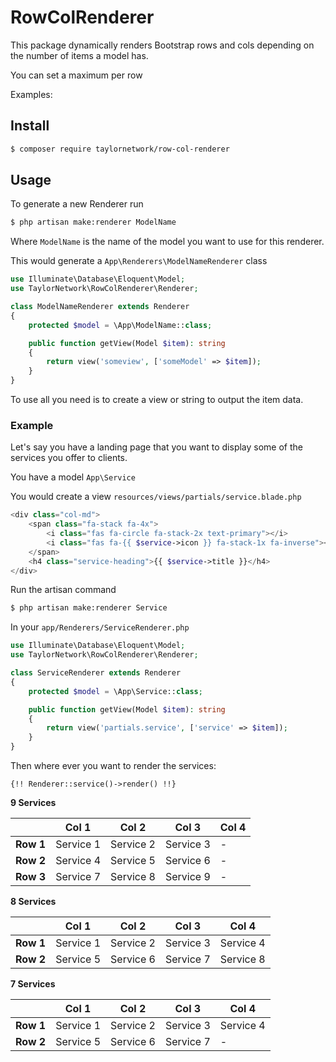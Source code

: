 # RowColRenderer

This package dynamically renders Bootstrap rows and cols depending on the number of items a model has.

You can set a maximum per row

Examples:


## Install

```bash
$ composer require taylornetwork/row-col-renderer
```

## Usage

To generate a new Renderer run 

```bash
$ php artisan make:renderer ModelName
```

Where `ModelName` is the name of the model you want to use for this renderer.

This would generate a `App\Renderers\ModelNameRenderer` class

```php
use Illuminate\Database\Eloquent\Model;
use TaylorNetwork\RowColRenderer\Renderer;

class ModelNameRenderer extends Renderer
{
    protected $model = \App\ModelName::class;

    public function getView(Model $item): string
    {
        return view('someview', ['someModel' => $item]);
    }
}
```

To use all you need is to create a view or string to output the item data.

### Example

Let's say you have a landing page that you want to display some of the services you offer to clients.

You have a model `App\Service`

You would create a view `resources/views/partials/service.blade.php`

```php
<div class="col-md">
    <span class="fa-stack fa-4x">
        <i class="fas fa-circle fa-stack-2x text-primary"></i>
        <i class="fas fa-{{ $service->icon }} fa-stack-1x fa-inverse"></i>
    </span>
    <h4 class="service-heading">{{ $service->title }}</h4>
</div>
```

Run the artisan command

```bash
$ php artisan make:renderer Service
```

In your `app/Renderers/ServiceRenderer.php`


```php
use Illuminate\Database\Eloquent\Model;
use TaylorNetwork\RowColRenderer\Renderer;

class ServiceRenderer extends Renderer
{
    protected $model = \App\Service::class;

    public function getView(Model $item): string
    {
        return view('partials.service', ['service' => $item]);
    }
}
```

Then where ever you want to render the services:

```
{!! Renderer::service()->render() !!}
```

**9 Services**

|           | Col 1 | Col 2 | Col 3 | Col 4 |
|-----------|--------|--------|--------|--------|
| **Row 1** | Service 1 | Service 2 | Service 3 | - |
| **Row 2** | Service 4 | Service 5 | Service 6 | - |
| **Row 3** | Service 7 | Service 8 | Service 9 | - |

**8 Services**

|           | Col 1 | Col 2 | Col 3 | Col 4 |
|-----------|--------|--------|--------|--------|
| **Row 1** | Service 1 | Service 2 | Service 3 | Service 4 |
| **Row 2** | Service 5 | Service 6 | Service 7 | Service 8 |

**7 Services**

|           | Col 1 | Col 2 | Col 3 | Col 4 |
|-----------|--------|--------|--------|--------|
| **Row 1** | Service 1 | Service 2 | Service 3 | Service 4 |
| **Row 2** | Service 5 | Service 6 | Service 7 | - |
